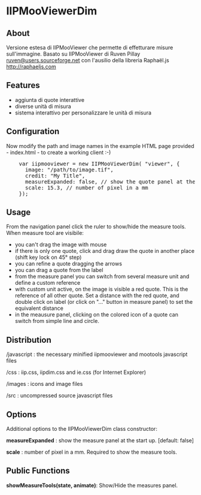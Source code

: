IIPMooViewerDim
===============


About
-----

Versione estesa di IIPMooViewer che permette di effetturare misure sull'immagine.
Basato su IIPMooViewer di Ruven Pillay <ruven@users.sourceforge.net> con l'ausilio della libreria Raphaël.js <http://raphaeljs.com>

Features
--------
* aggiunta di quote interattive
* diverse unità di misura
* sistema interattivo per personalizzare le unità di misura

Configuration
-------------
Now modify the path and image names in the example HTML page provided - index.html - to create a working client :-)
<pre>
    var iipmooviewer = new IIPMooViewerDim( "viewer", {
      image: "/path/to/image.tif",
      credit: "My Title",
      measureExpanded: false, // show the quote panel at the start-up
      scale: 15.3, // number of pixel in a mm
    });
</pre>

Usage
-----
From the navigation panel click the ruler to show/hide the measure tools.
When measure tool are visibile:


* you can't drag the image with mouse
* if there is only one quote, click and drag draw the quote in another place (shift key lock on 45° step)
* you can refine a quote dragging the arrows
* you can drag a quote from the label
* from the measure panel you can switch from several measure unit and define a custom reference
* with custom unit active, on the image is visible a red quote. This is the reference of all other quote. Set a distance with the red quote, and double click on label (or click on "..." button in measure panel) to set the equivalent distance
* in the meausure panel, clicking on the colored icon of a quote can switch from simple line and circle.

Distribution
------------
/javascript : the necessary minified iipmooviewer and mootools javascript files

/css : iip.css, iipdim.css and ie.css (for Internet Explorer)

/images : icons and image files

/src : uncompressed source javascript files

Options
-------

Additional options to the IIPMooViewerDim class constructor:

<b>measureExpanded</b> : show the measure panel at the start up. [default: false]

<b>scale</b> : number of pixel in a mm. Required to show the measure tools.

Public Functions
----------------

<b>showMeasureTools(state, animate)</b>: Show/Hide the measures panel.

